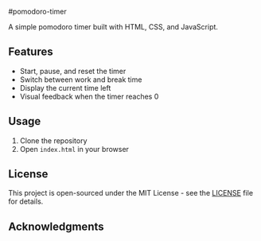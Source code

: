 #pomodoro-timer

A simple pomodoro timer built with HTML, CSS, and JavaScript.

## Features

- Start, pause, and reset the timer
- Switch between work and break time
- Display the current time left
- Visual feedback when the timer reaches 0

## Usage

1. Clone the repository
2. Open `index.html` in your browser    

## License

This project is open-sourced under the MIT License - see the [LICENSE](LICENSE) file for details.

## Acknowledgments